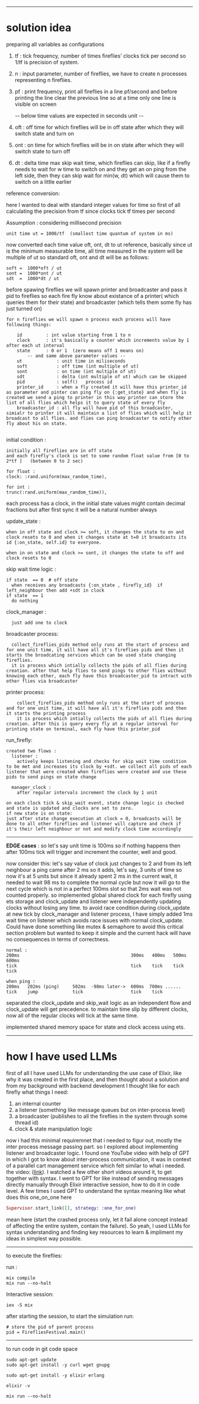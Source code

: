 
---

# solution idea

preparing all variables as configurations

1. tf  : tick frequency, number of times fireflies’ clocks tick per second so 1/tf is precision of system.
2. n   : input parameter, number of fireflies, we have to create n processes representing n fireflies.
3. pf  : print frequency, print all fireflies in a line pf/second and before printing the line clear the previous line so at a time only one line is visible on screen

      -- below time values are expected in seconds unit --

4. oft : off time for which fireflies will be in off state after which they will switch state and turn on
5. ont : on time for which fireflies will be in on state after which they will switch state to turn off
6. dt  : delta time max skip wait time, which fireflies can skip, like if a firefly needs to wait for w time to switch on and they get an on ping from the left side, then they can skip wait for min(w, dt) which will cause them to switch on a little earlier

reference conversion:

here I wanted to deal with standard integer values for time
so first of all calculating the precision from tf since clocks tick tf times per second

Assumption : considering millisecond precision

```
unit time ut = 1000/tf  (smallest time quantum of system in ms)
```

now converted each time value oft, ont, dt to ut reference, basically since ut is the minimum measurable time, all time measured in the system will be multiple of ut
so standard oft, ont and dt will be as follows:

```
soft =  1000*oft / ut
sont =  1000*ont / ut
sdt  =  1000*dt / ut
```


before spawing fireflies we will spawn printer and broadcaster and pass it pid to fireflies
so each fire fly know about existance of a printer( which queries them for their state)
and broadcaster (which tells them some fly has just turned on)
```
for n fireflies we will spawn n process each process will have following things:

    id         : int value starting from 1 to n
    clock      : it's basically a counter which increments value by 1 after each ut interval
    state      : 0 or 1  (zero means off 1 means on)
        -- and same above parameter values --
    ut             : unit time in miliseconds
    soft           : off time (int multiple of ut)
    sont           : on time (int multiple of ut)
    sdt            : delta (int multiple of ut) which can be skipped
    pid            : self()   process id
    printer_id     : when a fly created it will have this printer_id as parameter and pinter can ping fly on {:get_state} and when fly is created we send a ping to printer in this way printer can store the list of all flies which helps it to query state of every fly
    broadcaster_id : all fly will have pid of this broadcaster, simialr to printer it will maintain a list of flies which will help it broadcast to all flies. and flies can ping broadcaster to notify other fly about his on state.


```

initial condition :

```
initially all fireflies are in off state 
and each firefly's clock is set to some random float value from [0 to 2*tf ]   (between 0 to 2 sec)

for float : 
clock: :rand.uniform(max_random_time),

for int :
trunc(:rand.uniform(max_random_time)),
```

each process has a clock, in the initial state values might contain decimal fractions but after first sync it will be a natural number always

update\_state :

```
when in off state and clock >= soft, it changes the state to on and clock resets to 0 and when it changes state at t=0 it broadcasts its id {:on_state, self.id} to everyone.

when in on state and clock >= sont, it changes the state to off and clock resets to 0
```

skip wait time logic :

```
if state  == 0  # off state
  when receives any broadcasts {:on_state , firefly_id}  if left_neighbour then add +sdt in clock 
if state  == 1
  do nothing
```

clock\_manager :

```
  just add one to clock
```

broadcaster process:
```
  collect_fireflies_pids method only runs at the start of process and for one unit time, it will have all it's fireflies pids and then it starts the broadcating services which can be used state changing fireflies.
  it is process which intially collects the pids of all flies during creation. after that help flies to send pings to other flies without knowing each other, each fly have this broadcaster_pid to intract with other flies via broadcaster
```
printer process:
```
    collect_fireflies_pids method only runs at the start of process and for one unit time, it will have all it's fireflies pids and then it starts the printing process
    it is process which intially collects the pids of all flies during creation. after this is query every fly at a regular interval for printing state on terminal, each fly have this printer_pid
```


run\_firefly:

```
created two flows :
  listener : 
    actively keeps listening and checks for skip wait time condition to be met and increases its clock by +sdt. we collect all pids of each listener that were created when fireflies were created and use these pids to send pings on state change

  manager_clock :
    after regular intervals increment the clock by 1 unit

on each clock tick & skip_wait event, state change logic is checked and state is updated and clocks are set to zero.
if new state is on state:
just after state change execution at clock = 0, broadcasts will be done to all other fireflies and listener will capture and check if it's their left neighbour or not and modify clock time accordingly
```

---

**EDGE cases** :
so let's say unit time is 100ms so if nothing happens then after 100ms tick will trigger and increment the counter, well and good.

now consider this:
let's say value of clock just changes to 2 and from its left neighbour a ping came after 2 ms so it adds, let's say, 3 units of time so now it's at 5 units but since it already spent 2 ms in the current wait, it needed to wait 98 ms to complete the normal cycle but now it will go to the next cycle which is not in a perfect 100ms slot so that 2ms wait was not counted properly.
so implemented global shared clock for each firefly using ets storage and clock\_update and listener were independently updating clocks without losing any time.
to avoid race condition during clock\_update at new tick by clock\_manager and listener process, I have simply added 1ms wait time on listener which avoids race issues with normal clock\_update. Could have done something like mutex & semaphore to avoid this critical section problem but wanted to keep it simple and the current hack will have no consequences in terms of correctness.

```
normal :
200ms                                          300ms   400ms   500ms   600ms
tick                                           tick    tick    tick    tick

when ping :
200ms   202ms (ping)     502ms  -98ms later->  600ms  700ms ......
tick    jump             tick                  tick    tick
```

separated the clock\_update and skip\_wait logic as an independent flow and clock\_update will get precedence.
to maintain time slip by different clocks, now all of the regular clocks will tick at the same time.

implemented shared memory space for state and clock access using ets.

---

# how I have used LLMs

first of all I have used LLMs for understanding the use case of Elixir, like why it was created in the first place, and then thought about a solution and from my background with backend development I thought like for each firefly what things I need:

1. an internal counter
2. a listener (something like message queues but on inter-process level)
3. a broadcaster (publishes to all the fireflies in the system through some thread id)
4. clock & state manipulation logic

now i had this minimal requiremnet that i needed to figur out, mostly the inter process message passing part.
so I explored about implementing listener and broadcaster logic. I found one YouTube video with help of GPT in which I got to know about inter-process communication, it was in context of a parallel cart management service which felt similar to what i needed. the video: ([link](https://www.youtube.com/watch?v=J2F9z_0XFj4)). I watched a few other short videos around it, to get together with syntax. I went to GPT for like instead of sending messages directly manually through Elixir interactive session, how to do it in code level. A few times I used GPT to understand the syntax meaning like what does this one\_on\_one here

```elixir
Supervisor.start_link([], strategy: :one_for_one)
```
mean here (start the crashed process only, let it fail alone concept instead of affecting the entire system, contain the failure).
So yeah, I used LLMs for syntax understanding and finding key resources to learn & impliment my ideas in simplest way possible.

---

to execute the fireflies:

run :

```
mix compile 
mix run --no-halt
```

Interactive session:

```
iex -S mix
```

after starting the session, to start the simulation run:

```
# store the pid of parent process
pid = FirefliesFestival.main()
```
---


to run code in git code space
```
sudo apt-get update
sudo apt-get install -y curl wget gnupg

sudo apt-get install -y elixir erlang

elixir -v

mix run --no-halt

```